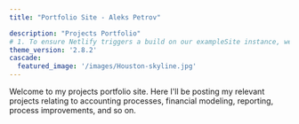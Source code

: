 ```yaml
---
title: "Portfolio Site - Aleks Petrov"

description: "Projects Portfolio"
# 1. To ensure Netlify triggers a build on our exampleSite instance, we need to change a file in the exampleSite directory.
theme_version: '2.8.2'
cascade:
  featured_image: '/images/Houston-skyline.jpg'
---
```

Welcome to my projects portfolio site. Here I'll be posting my relevant projects relating to accounting processes, financial modeling, reporting, process improvements, and so on. 
